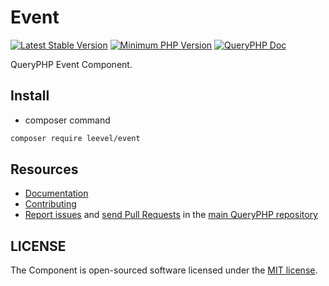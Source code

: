 Event
=================

[![Latest Stable Version](http://img.shields.io/packagist/v/leevel/event.svg)](https://packagist.org/packages/leevel/event)
<a href="https://php.net"><img src="https://img.shields.io/badge/php-%3E%3D%208.1.0-8892BF.svg" alt="Minimum PHP Version"></a>
[![QueryPHP Doc](https://img.shields.io/badge/docs-passing-green.svg?maxAge=2592000)](https://www.queryphp.com/docs/)

QueryPHP Event Component.

## Install

- composer command

```bash
composer require leevel/event
```

Resources
---------

  * [Documentation](https://www.queryphp.com/docs/architecture/event.html)
  * [Contributing](https://www.queryphp.com/docs/developer/)
  * [Report issues](https://github.com/hunzhiwange/framework/issues) and
    [send Pull Requests](https://github.com/hunzhiwange/framework/pulls)
    in the [main QueryPHP repository](https://github.com/hunzhiwange/framework)

## LICENSE

The Component is open-sourced software licensed under the [MIT license](LICENSE).